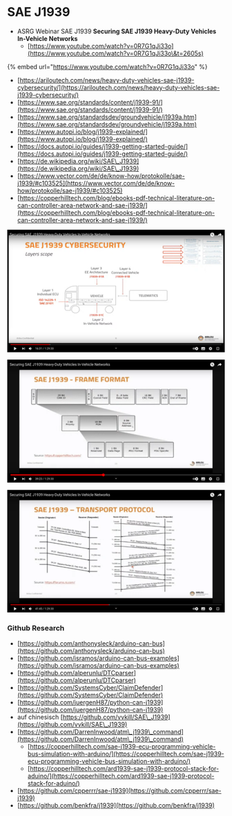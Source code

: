 # SAE J1939

* ASRG Webinar SAE J1939 **Securing SAE J1939 Heavy-Duty Vehicles In-Vehicle Networks**
  * &#x20;[https://www.youtube.com/watch?v=0R7G1qJi33o](https://www.youtube.com/watch?v=0R7G1qJi33o\&t=2605s)

{% embed url="https://www.youtube.com/watch?v=0R7G1qJi33o" %}

* [https://ariloutech.com/news/heavy-duty-vehicles-sae-j1939-cybersecurity/](https://ariloutech.com/news/heavy-duty-vehicles-sae-j1939-cybersecurity/)
* [https://www.sae.org/standards/content/j1939-91/](https://www.sae.org/standards/content/j1939-91/)
* [https://www.sae.org/standardsdev/groundvehicle/j1939a.htm](https://www.sae.org/standardsdev/groundvehicle/j1939a.htm)
* [https://www.autopi.io/blog/j1939-explained/](https://www.autopi.io/blog/j1939-explained/)
* [https://docs.autopi.io/guides/j1939-getting-started-guide/](https://docs.autopi.io/guides/j1939-getting-started-guide/)
* [https://de.wikipedia.org/wiki/SAE\_J1939](https://de.wikipedia.org/wiki/SAE\_J1939)
* [https://www.vector.com/de/de/know-how/protokolle/sae-j1939/#c103525](https://www.vector.com/de/de/know-how/protokolle/sae-j1939/#c103525)
* [https://copperhilltech.com/blog/ebooks-pdf-technical-literature-on-can-controller-area-network-and-sae-j1939/](https://copperhilltech.com/blog/ebooks-pdf-technical-literature-on-can-controller-area-network-and-sae-j1939/)

![](../../.gitbook/assets/bildschirmfoto-vom-2021-01-16-09-25-12.png)

![](../../.gitbook/assets/bildschirmfoto-vom-2021-01-16-09-25-40.png)

![](../../.gitbook/assets/bildschirmfoto-vom-2021-01-16-09-25-59.png)

###

###

### Github Research

* [https://github.com/anthonysleck/arduino-can-bus](https://github.com/anthonysleck/arduino-can-bus)
* [https://github.com/isramos/arduino-can-bus-examples](https://github.com/isramos/arduino-can-bus-examples)
* [https://github.com/alperunlu/DTCparser](https://github.com/alperunlu/DTCparser)
* [https://github.com/SystemsCyber/ClaimDefender](https://github.com/SystemsCyber/ClaimDefender)
* [https://github.com/juergenH87/python-can-j1939](https://github.com/juergenH87/python-can-j1939)
* auf chinesisch [https://github.com/vvkill/SAE\_J1939](https://github.com/vvkill/SAE\_J1939)
* [https://github.com/DarrenInwood/atm\_j1939\_command](https://github.com/DarrenInwood/atm\_j1939\_command)
  * [https://copperhilltech.com/sae-j1939-ecu-programming-vehicle-bus-simulation-with-arduino/](https://copperhilltech.com/sae-j1939-ecu-programming-vehicle-bus-simulation-with-arduino/)
  * [https://copperhilltech.com/ard1939-sae-j1939-protocol-stack-for-aduino/](https://copperhilltech.com/ard1939-sae-j1939-protocol-stack-for-aduino/)
* [https://github.com/cpperrr/sae-j1939](https://github.com/cpperrr/sae-j1939)
* [https://github.com/benkfra/j1939](https://github.com/benkfra/j1939)
